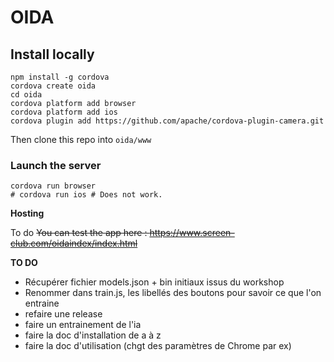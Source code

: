 # OIDA

## Install locally

```shell script
npm install -g cordova
cordova create oida
cd oida
cordova platform add browser
cordova platform add ios
cordova plugin add https://github.com/apache/cordova-plugin-camera.git
```
 
Then clone this repo into `oida/www`

### Launch the server


```shell script
cordova run browser
# cordova run ios # Does not work.
```    

 **Hosting**
 
 To do
 ~~You can test the app here : https://www.screen-club.com/oidaindex/index.html~~
 
 **TO DO**
- Récupérer fichier models.json + bin initiaux issus du workshop
- Renommer dans train.js, les libellés des boutons pour savoir ce que l'on entraine
- refaire une release
- faire un entrainement de l'ia
- faire la doc d'installation de a à z
- faire la doc d'utilisation (chgt des paramètres de Chrome par ex)
